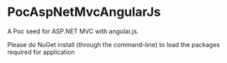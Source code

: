 # PocAspNetMvcAngularJs
A Poc seed for ASP.NET MVC with angular.js.

Please do NuGet install (through the command-line) to load the packages required for application